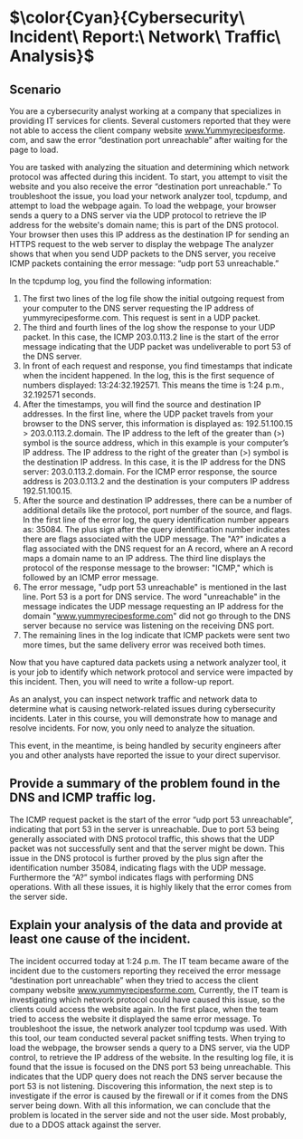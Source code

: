 # $\color{Cyan}{Cybersecurity\ Incident\ Report:\ Network\ Traffic\ Analysis}$

## Scenario
You are a cybersecurity analyst working at a company that specializes in providing IT services for clients. Several customers reported that they were not able to access the client company website www.Yummyrecipesforme. com, and saw the error “destination port unreachable” after waiting for the page to load. 

You are tasked with analyzing the situation and determining which network protocol was affected during this incident. To start, you attempt to visit the website and you also receive the error “destination port unreachable.” To troubleshoot the issue, you load your network analyzer tool, tcpdump, and attempt to load the webpage again. To load the webpage, your browser sends a query to a DNS server via the UDP protocol to retrieve the IP address for the website's domain name; this is part of the DNS protocol. Your browser then uses this IP address as the destination IP for sending an HTTPS request to the web server to display the webpage  The analyzer shows that when you send UDP packets to the DNS server, you receive ICMP packets containing the error message: “udp port 53 unreachable.”


In the tcpdump log, you find the following information:
1. The first two lines of the log file show the initial outgoing request from your computer to the DNS server requesting the IP address of yummyrecipesforme.com. This request is sent in a UDP packet.
2. The third and fourth lines of the log show the response to your UDP packet. In this case, the ICMP 203.0.113.2 line is the start of the error message indicating that the UDP packet was undeliverable to port 53 of the DNS server.
3. In front of each request and response, you find timestamps that indicate when the incident happened. In the log, this is the first sequence of numbers displayed: 13:24:32.192571. This means the time is 1:24 p.m., 32.192571 seconds.
4. After the timestamps, you will find the source and destination IP addresses. In the first line, where the UDP packet travels from your browser to the DNS server, this information is displayed as: 192.51.100.15 > 203.0.113.2.domain. The IP address to the left of the greater than (>) symbol is the source address, which in this example is your computer’s IP address. The IP address to the right of the greater than (>) symbol is the destination IP address. In this case, it is the IP address for the DNS server: 203.0.113.2.domain. For the ICMP error response, the source address is 203.0.113.2 and the destination is your computers IP address 192.51.100.15.
5. After the source and destination IP addresses, there can be a number of additional details like the protocol, port number of the source, and flags. In the first line of the error log, the query identification number appears as: 35084. The plus sign after the query identification number indicates there are flags associated with the UDP message. The "A?" indicates a flag associated with the DNS request for an A record, where an A record maps a domain name to an IP address. The third line displays the protocol of the response message to the browser: "ICMP," which is followed by an ICMP error message.
6. The error message, "udp port 53 unreachable" is mentioned in the last line. Port 53 is a port for DNS service. The word "unreachable" in the message indicates the UDP message requesting an IP address for the domain "www.yummyrecipesforme.com" did not go through to the DNS server because no service was listening on the receiving DNS port.
7. The remaining lines in the log indicate that ICMP packets were sent two more times, but the same delivery error was received both times. 

Now that you have captured data packets using a network analyzer tool, it is your job to identify which network protocol and service were impacted by this incident. Then, you will need to write a follow-up report. 

As an analyst, you can inspect network traffic and network data to determine what is causing network-related issues during cybersecurity incidents. Later in this course, you will demonstrate how to manage and resolve incidents. For now, you only need to analyze the situation. 

This event, in the meantime, is being handled by security engineers after you and other analysts have reported the issue to your direct supervisor.

## Provide a summary of the problem found in the DNS and ICMP traffic log.

The ICMP request packet is the start of the error “udp port 53 unreachable”, indicating that port 53 in the server is unreachable. Due to port 53 being generally associated with DNS protocol traffic, this shows that the UDP packet was not successfully sent and that the server might be down. This issue in the DNS protocol is further proved by the plus sign after the identification number 35084, indicating flags with the UDP message. Furthermore the “A?” symbol indicates flags with performing DNS operations.
With all these issues, it is highly likely that the error comes from the server side.

## Explain your analysis of the data and provide at least one cause of the incident.

The incident occurred today at 1:24 p.m. The IT team became aware of the incident due to the customers reporting they received the error message “destination port unreachable” when they tried to access the client company website www.yummyrecipesforme.com, 
Currently, the IT team is investigating which network protocol could have caused this issue, so the clients could access the website again. In the first place, when the team tried to access the website it displayed the same error message. To troubleshoot the issue, the network analyzer tool tcpdump was used.
With this tool, our team conducted several packet sniffing tests. When trying to load the webpage, the browser sends a query to a DNS server, via the UDP control, to retrieve the IP address of the website. In the resulting log file, it is found that the issue is focused on the DNS port 53 being unreachable. This indicates that the UDP query does not reach the DNS server because the port 53 is not listening.
Discovering this information, the next step is to investigate if the error is caused by the firewall or if it comes from the DNS server being down. 
With all this information, we can conclude that the problem is located in the server side and not the user side. Most probably, due to a DDOS attack against the server.

